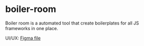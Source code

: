 # boiler-room
Boiler room is a automated tool that create boilerplates for all JS frameworks in one place.

UI/UX: [Figma file](https://www.figma.com/design/SYX1yMFi60pM9aQNboa4PV/Untitled?node-id=0-1&t=rOABiG8WWXRAwkI0-1)
